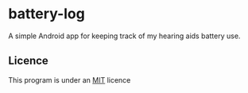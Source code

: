 # battery-log
A simple Android app for keeping track of my hearing aids battery use.

## Licence
This program is under an [MIT](https://mit-license.org/) licence
